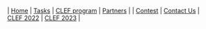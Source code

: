 | [Home](https://www.joker-project.com/2025/) | [Tasks](https://www.joker-project.com/2025/tasks) | [CLEF&nbsp;program](program) | [Partners](partners) |
| [Contest](contest) | [Contact&nbsp;Us](contact) | [CLEF&nbsp;2022](https://www.joker-project.com/clef-2022/EN/project) | [CLEF&nbsp;2023](https://www.joker-project.com/clef-2023/) |





